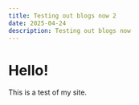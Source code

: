 ```yaml
---
title: Testing out blogs now 2
date: 2025-04-24
description: Testing out blogs now
---
```

# Hello! 

This is a test of my site.
